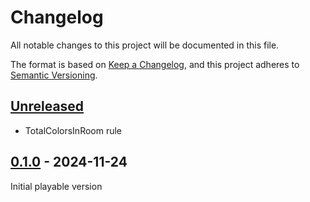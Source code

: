 # Changelog

All notable changes to this project will be documented in this file.

The format is based on [Keep a Changelog](https://keepachangelog.com/en/1.1.0/),
and this project adheres to [Semantic Versioning](https://semver.org/spec/v2.0.0.html).

## [Unreleased]

- TotalColorsInRoom rule

## [0.1.0] - 2024-11-24

Initial playable version

[unreleased]: https://github.com/rughat/decorum-generator/compare/v0.1.0...HEAD
[0.1.0]: https://github.com/rughat/decorum-generator/releases/tag/v0.1.0
